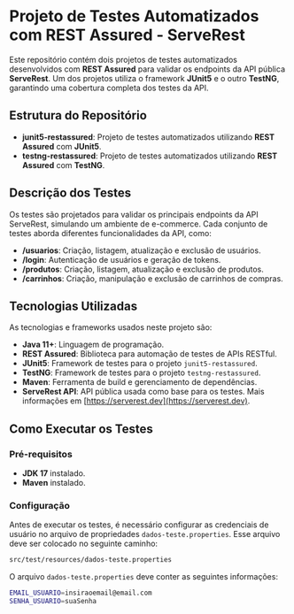 # Projeto de Testes Automatizados com REST Assured - ServeRest

Este repositório contém dois projetos de testes automatizados desenvolvidos com **REST Assured** para validar os endpoints da API pública **ServeRest**. Um dos projetos utiliza o framework **JUnit5** e o outro **TestNG**, garantindo uma cobertura completa dos testes da API.

## Estrutura do Repositório

- **junit5-restassured**: Projeto de testes automatizados utilizando **REST Assured** com **JUnit5**.
- **testng-restassured**: Projeto de testes automatizados utilizando **REST Assured** com **TestNG**.

## Descrição dos Testes

Os testes são projetados para validar os principais endpoints da API ServeRest, simulando um ambiente de e-commerce. Cada conjunto de testes aborda diferentes funcionalidades da API, como:

- **/usuarios**: Criação, listagem, atualização e exclusão de usuários.
- **/login**: Autenticação de usuários e geração de tokens.
- **/produtos**: Criação, listagem, atualização e exclusão de produtos.
- **/carrinhos**: Criação, manipulação e exclusão de carrinhos de compras.

## Tecnologias Utilizadas

As tecnologias e frameworks usados neste projeto são:

- **Java 11+**: Linguagem de programação.
- **REST Assured**: Biblioteca para automação de testes de APIs RESTful.
- **JUnit5**: Framework de testes para o projeto `junit5-restassured`.
- **TestNG**: Framework de testes para o projeto `testng-restassured`.
- **Maven**: Ferramenta de build e gerenciamento de dependências.
- **ServeRest API**: API pública usada como base para os testes. Mais informações em [https://serverest.dev](https://serverest.dev).

## Como Executar os Testes

### Pré-requisitos

- **JDK 17** instalado.
- **Maven** instalado.

### Configuração

Antes de executar os testes, é necessário configurar as credenciais de usuário no arquivo de propriedades `dados-teste.properties`. Esse arquivo deve ser colocado no seguinte caminho:

```bash
src/test/resources/dados-teste.properties
```
O arquivo `dados-teste.properties` deve conter as seguintes informações:

```bash
EMAIL_USUARIO=insiraoemail@email.com
SENHA_USUARIO=suaSenha
```

